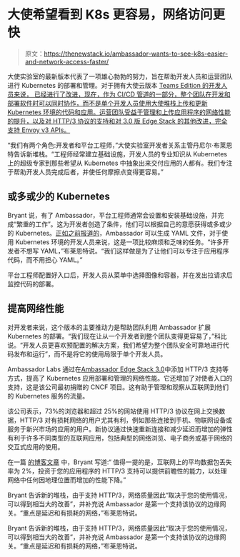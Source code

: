 # 大使希望看到 K8s 更容易，网络访问更快

> 原文：<https://thenewstack.io/ambassador-wants-to-see-k8s-easier-and-network-access-faster/>

大使实验室的最新版本代表了一项雄心勃勃的努力，旨在帮助开发人员和运营团队进行 Kubernetes 的部署和管理。对于拥有大使云版本 [Teams Edition 的开发人员来说， 已经进行了改进，现在，作为 CI/CD 管道的一部分，整个团队在开发和部署软件时可以同时协作，而不是单个开发人员使用大使堆栈上传和更新 Kubernetes 环境的代码和应用。运营团队受益于管理和上传应用程序的网络性能的提升，以及对 HTTP/3 协议的支持和对 3.0 版 Edge Stack 的其他改进，完全支持 Envoy v3 APIs。](https://blog.getambassador.io/https-blog-getambassador-io-build-faster-and-ship-safer-on-kubernetes-as-a-team-1ff4e3fc105)

“我们有两个角色:开发者和平台工程师，”大使实验室开发者关系主管丹尼尔·布莱恩特告诉新堆栈。“工程师经常建立基础设施，开发人员的专业知识从 Kubernetes 上的超级专家到那些希望从 Kubernetes 中抽象出来交付应用的人都有。我们专注于帮助开发人员完成后者，并使任何摩擦点变得更容易。”

## 或多或少的 Kubernetes

Bryant 说，有了 Ambassador，平台工程师通常会设置和安装基础设施，并完成“繁重的工作”。这为开发者创造了条件，他们可以根据自己的意愿获得或多或少的 Kubernetes。[正如之前报道的](https://thenewstack.io/how-a-flexible-control-plane-helps-deploy-apps-on-kubernetes/)，Ambassador 可以生成 YAML 文件，对于使用 Kubernetes 环境的开发人员来说，这是一项比较麻烦和乏味的任务。“许多开发者不想写 YAML，”布莱恩特说。“我们这样做是为了让他们可以专注于应用程序代码，而不用担心 YAML。”

平台工程师配置好入口后，开发人员从菜单中选择图像和容器，并在发出拉请求后监控代码的部署。

## 提高网络性能

对开发者来说，这个版本的主要推动力是帮助团队利用 Ambassador 扩展 Kubernetes 的部署。“我们现在让从一个开发者到整个团队变得更容易了，”科比说。“开发人员更喜欢预配置的解决方案，我们希望为整个团队安全可靠地进行代码发布和运行”，而不是将它的使用局限于单个开发人员。

Ambassador Labs 通过在[Ambassador Edge Stack 3.0](https://www.getambassador.io/docs/edge-stack/latest/topics/install/upgrade/helm/edge-stack-2.3/edge-stack-3.0/)中添加 HTTP/3 支持等方式，提高了 Kubernetes 应用部署和管理的网络性能。它还增加了对使者入口的支持，这是该公司最初捐赠的 CNCF 项目。这有助于管理和观察从互联网到他们的 Kubernetes 服务的流量。

该公司表示，73%的浏览器和超过 25%的网站使用 HTTP/3 协议在网上交换数据，HTTP/3 对有损耗网络的用户尤其有利，例如那些连接到手机、物联网设备或服务于新兴市场的应用的用户。新协议通过快速重新连接和减少延迟而增加的弹性有利于许多不同类型的互联网应用，包括典型的网络浏览、电子商务或基于网络的交互式应用的使用。

在一篇 [的博客文章](https://blog.getambassador.io/benchmarking-http3-performance-envoy-proxy-and-edge-stack-96c37faac832) 中，Bryant 写道:“ 值得一提的是，互联网上的平均数据包丢失率为 2%，投资于您的应用程序的 HTTP/3 支持可以提供前瞻性的能力，以处理网络中任何因地理位置而增加的性能下降。”

Bryant 告诉新的堆栈，由于支持 HTTP/3，网络质量因此“取决于您的使用情况，可以得到相当大的改善”，并补充说 Ambassador 是第一个支持该协议的边缘网关。“重点是延迟和有损耗的网络，”布莱恩特说。

Bryant 告诉新的堆栈，由于支持 HTTP/3，网络质量因此“取决于您的使用情况，可以得到相当大的改善”，并补充说 Ambassador 是第一个支持该协议的边缘网关。“重点是延迟和有损耗的网络，”布莱恩特说。

<svg xmlns:xlink="http://www.w3.org/1999/xlink" viewBox="0 0 68 31" version="1.1"><title>Group</title> <desc>Created with Sketch.</desc></svg>